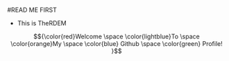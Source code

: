 #READ ME FIRST

- This is TheRDEM

$${\color{red}Welcome \space \color{lightblue}To \space \color{orange}My \space \color{blue} Github \space \color{green} Profile! }$$
